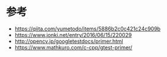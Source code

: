 # 参考
* https://qiita.com/yumetodo/items/5886b2c0c421c24c909b
* https://www.jonki.net/entry/2016/06/15/220029
* http://opencv.jp/googletestdocs/primer.html
* https://www.mathkuro.com/c-cpp/gtest-primer/